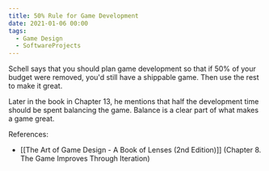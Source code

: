 ```yaml
---
title: 50% Rule for Game Development
date: 2021-01-06 00:00
tags:
  - Game Design
  - SoftwareProjects
---
```


Schell says that you should plan game development so that if 50% of your budget were removed, you'd still have a shippable game. Then use the rest to make it great.

Later in the book in Chapter 13, he mentions that half the development time should be spent balancing the game. Balance is a clear part of what makes a game great.

References:

* [[The Art of Game Design - A Book of Lenses (2nd Edition)]] (Chapter 8. The Game Improves Through Iteration)

